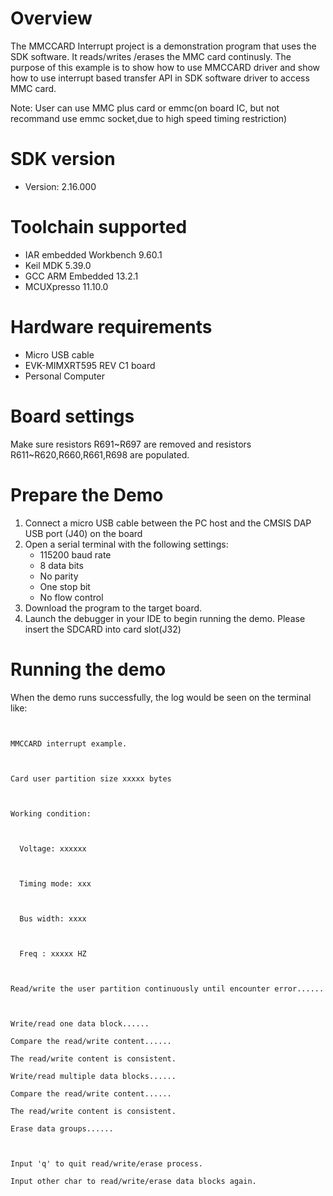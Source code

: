 Overview
========
The MMCCARD Interrupt project is a demonstration program that uses the SDK software. It reads/writes
/erases the MMC card continusly. The purpose of this example is to show how to use MMCCARD driver and
show how to use interrupt based transfer API in SDK software driver to access MMC card.

Note:
User can use MMC plus card or emmc(on board IC, but not recommand use emmc socket,due to high speed timing restriction)

SDK version
===========
- Version: 2.16.000

Toolchain supported
===================
- IAR embedded Workbench  9.60.1
- Keil MDK  5.39.0
- GCC ARM Embedded  13.2.1
- MCUXpresso  11.10.0

Hardware requirements
=====================
- Micro USB cable
- EVK-MIMXRT595 REV C1 board
- Personal Computer

Board settings
==============
Make sure resistors R691~R697 are removed and resistors R611~R620,R660,R661,R698 are populated.


Prepare the Demo
================
1.  Connect a micro USB cable between the PC host and the CMSIS DAP USB port (J40) on the board
2.  Open a serial terminal with the following settings:
    - 115200 baud rate
    - 8 data bits
    - No parity
    - One stop bit
    - No flow control
3.  Download the program to the target board.
4.  Launch the debugger in your IDE to begin running the demo.
Please insert the SDCARD into card slot(J32)

Running the demo
================
When the demo runs successfully, the log would be seen on the terminal like:
~~~~~~~~~~~~~~~~~~~~~~~~~~~~~~~~~~~~~~~~~~~~~~~~~~~~~~~~~~~~~~~~~~~~~~~~~~~~~~~~~~


MMCCARD interrupt example.



Card user partition size xxxxx bytes



Working condition:



  Voltage: xxxxxx



  Timing mode: xxx



  Bus width: xxxx



  Freq : xxxxx HZ



Read/write the user partition continuously until encounter error......



Write/read one data block......

Compare the read/write content......

The read/write content is consistent.

Write/read multiple data blocks......

Compare the read/write content......

The read/write content is consistent.

Erase data groups......



Input 'q' to quit read/write/erase process.

Input other char to read/write/erase data blocks again.

~~~~~~~~~~~~~~~~~~~~~~~~~~~~~~~~~~~~~~~~~~~~~~~~~~~~~~~~~~~~~~~~~~~~~~~~~~~~~~~~~~~~~
